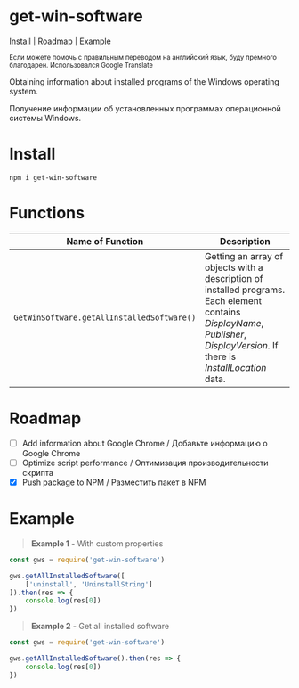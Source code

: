 # get-win-software
[Install](https://github.com/skrike/get-win-software#install) | [Roadmap](https://github.com/skrike/get-win-software#roadmap) | [Example](https://github.com/skrike/get-win-software#example)

<sub>Если можете помочь с правильным переводом на английский язык, буду премного благодарен. Использовался Google Translate</sub>

Obtaining information about installed programs of the Windows operating system.

Получение информации об установленных программах операционной системы Windows.

# Install
```
npm i get-win-software
```

# Functions
| Name of Function  | Description |
| ------------- | ------------- |
| `GetWinSoftware.getAllInstalledSoftware()`  | Getting an array of objects with a description of installed programs. Each element contains *DisplayName*, *Publisher*, *DisplayVersion*. If there is *InstallLocation* data.  |

# Roadmap
- [ ] Add information about Google Chrome / Добавьте информацию о Google Chrome
- [ ] Optimize script performance / Оптимизация производительности скрипта
- [x] Push package to NPM / Разместить пакет в NPM

# Example
> **Example 1** - With custom properties
```javascript
const gws = require('get-win-software')

gws.getAllInstalledSoftware([
    ['uninstall', 'UninstallString']
]).then(res => {
    console.log(res[0])
})
```

> **Example 2** - Get all installed software
```javascript
const gws = require('get-win-software')

gws.getAllInstalledSoftware().then(res => {
    console.log(res[0])
})
```
